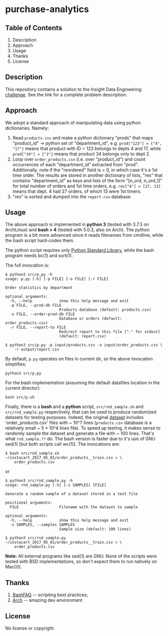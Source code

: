 # purchase-analytics

## Table of Contents
1. Description
2. Approach
3. Usage
4. Thanks
5. License

## Description

This repository contains a solution to the Insight Data Engineering [challenge](https://github.com/InsightDataScience/Purchase-Analytics). See the link for a complete problem description.

## Approach

We adopt a standard approach of manipulating data using python dictionaries. Namely:

1. Read `products.csv` and make a python dictionary "prods" that maps "product_id" -> python set of "department_id", e.g. `prod["123"] = {"4", "17"}` means that product with ID = 123 belongs to depts 4 and 17, while `prod["34"] = {"2"}` means that product 34 belongs only to dept 2.
2. Loop over `order_products.csv` (i.e. over "product_id") and count occurrences of each "department_id" extracted from "prod". Additionally, note if the "reordered" field is = 0, in which case it's a 1st time order. The results are stored in another dictionary of lists, "res" that contains "department_id" as keys and lists of the form "[n_ord, n_ord_1]" for total number of orders and 1st time orders, e.g. `res["4"] = [27, 13]` means that dept. 4 had 27 orders, of which 13 were 1st timers.
3. "res" is sorted and dumped into the `report.csv` database.

## Usage

The above approach is implemented in **python 3** (tested with 3.7.3 on ArchLinux) and **bash > 4** (tested with 5.0.3, also on Arch). The python program is a bit more advanced since it reads filenames from cmdline, while the bash script hard-codes them.

The python script requires only [Python Standard Library](https://docs.python.org/3/library), while the bash program needs bc(1) and sort(1).

The full invocation is:
```
$ python3 src/p.py -h
usage: p.py [-h] [-p FILE] [-o FILE] [-r FILE]

Order statistics by department

optional arguments:
  -h, --help            show this help message and exit
  -p FILE, --prod-db FILE
                        Products database (default: products.csv)
  -o FILE, --order-prod-db FILE
                        Database or orders (default: order_products.csv)
  -r FILE, --report-to FILE
                        Redirect report to this file ["-" for stdout]
                        (default: report.csv)

$ python3 src/p.py -p input/products.csv -o input/order_products.csv \
	-r output/report.csv
```
By default, `p.py` operates on files in current dir, so the above invocation simplifies:
```
python3 src/p.py 
```

For the bash implementation (assuming the default datafiles location in the current director):
```
bash src/p.sh
```

Finally, there is a **bash** and a **python** script, `src/rnd_sample.sh` and `src/rnd_sample.py` respectively, that can be used to produce randomized datasets for testing purposes. Indeed, the original [dataset](https://www.instacart.com/datasets/grocery-shopping-2017) includes 'order_products.csv' files with ~ 10^7 lines (`products.csv` database is a relatively small ~ 5 * 10^4 lines file). To speed up testing, it makes sense to randomly sample the dataset and generate a file with ~ 100 lines. That's what `rnd_sample.??` do. The bash version is faster due to it's use of GNU sed(1) [but both scripts call wc(1)]. The invocations are:
```
$ bash src/rnd_sample.sh ~/instacart_2017_05_01/order_products__train.csv > \
	order_products.csv
```
or
```
$ python3 src/rnd_sample.py -h
usage: rnd_sample.py [-h] [-s SAMPLES] [FILE]

Generate a random sample of a dataset stored in a text file

positional arguments:
  FILE                  Filename with the dataset to sample

optional arguments:
  -h, --help            show this help message and exit
  -s SAMPLES, --samples SAMPLES
                        Sample size (default: 100 lines)

$ python3 src/rnd_sample.py ~/instacart_2017_05_01/order_products__train.csv > \
	order_products.csv
```

**Note:** All external programs like sed(1) are GNU. None of the scripts were tested with BSD implementations, so don't expect them to run natively on MacOS.

## Thanks

1. [BashFAQ](http://mywiki.wooledge.org/BashFAQ) -- scripting best practices;
2. [Arch](https://www.archlinux.org) -- amazing dev environment

## License

No license or copyright.
